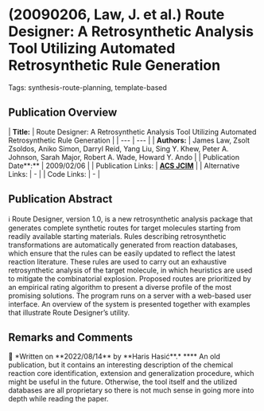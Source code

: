 # (20090206, Law, J. et al.) Route Designer: A Retrosynthetic Analysis Tool Utilizing Automated Retrosynthetic Rule Generation

Tags: synthesis-route-planning, template-based

## Publication Overview

| **Title:**  | Route Designer: A Retrosynthetic Analysis Tool Utilizing Automated Retrosynthetic Rule
Generation |
| --- | --- |
| **Authors:**  | James Law, Zsolt Zsoldos, Aniko Simon, Darryl Reid, Yang Liu, Sing Y. Khew,
Peter A. Johnson, Sarah Major, Robert A. Wade, Howard Y. Ando |
| Publication Date**:**  | 2009/02/06 |
| Publication Links: | [**ACS JCIM**](https://pubs.acs.org/doi/10.1021/ci800228y) |
| Alternative Links: | - |
| Code Links: | - |

## Publication Abstract

<aside>
ℹ️ Route Designer, version 1.0, is a new retrosynthetic analysis package that generates complete synthetic routes for target molecules starting from readily available starting materials. Rules describing retrosynthetic transformations are automatically generated from reaction databases, which ensure that the rules can be easily updated to reflect the latest reaction literature. These rules are used to carry out an exhaustive retrosynthetic analysis of the target molecule, in which heuristics are used to mitigate the combinatorial explosion. Proposed routes are prioritized by an empirical rating algorithm to present a diverse profile of the most promising solutions. The program runs on a server with a web-based user interface. An overview of the system is presented together with examples that illustrate Route Designer’s utility.

</aside>

## Remarks and Comments

<aside>
💬 *Written on **2022/08/14** by **Haris Hasić**.*
****
An old publication, but it contains an interesting description of the chemical reaction core identification, extension and generalization procedure, which might be useful in the future. Otherwise, the tool itself and the utilized databases are all proprietary so there is not much sense in going more into depth while reading the paper.

</aside>